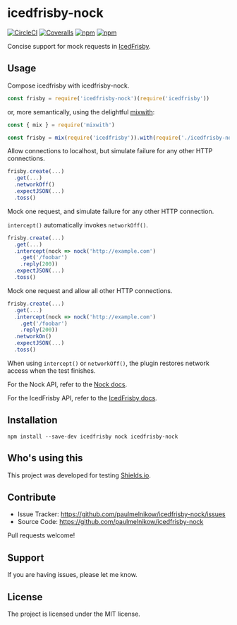 # icedfrisby-nock

[![CircleCI](https://img.shields.io/circleci/project/github/paulmelnikow/icedfrisby-nock.svg)](https://circleci.com/gh/paulmelnikow/icedfrisby-nock)
[![Coveralls](https://img.shields.io/coveralls/paulmelnikow/icedfrisby-nock.svg)](https://coveralls.io/github/paulmelnikow/icedfrisby-nock)
[![npm](https://img.shields.io/npm/v/icedfrisby-nock.svg)](https://www.npmjs.com/package/icedfrisby-nock)
[![npm](https://img.shields.io/npm/l/icedfrisby-nock.svg)](https://www.npmjs.com/package/icedfrisby-nock)

Concise support for mock requests in [IcedFrisby][].

[icedfrisby]: https://github.com/MarkHerhold/IcedFrisby/

## Usage

Compose icedfrisby with icedfrisby-nock.

```js
const frisby = require('icedfrisby-nock')(require('icedfrisby'))
```

or, more semantically, using the delightful [mixwith][]:

```js
const { mix } = require('mixwith')

const frisby = mix(require('icedfrisby')).with(require('./icedfrisby-nock'))
```

Allow connections to localhost, but simulate failure for any other HTTP
connections.

```js
frisby.create(...)
  .get(...)
  .networkOff()
  .expectJSON(...)
  .toss()
```

Mock one request, and simulate failure for any other HTTP connection.

`intercept()` automatically invokes `networkOff()`.

```js
frisby.create(...)
  .get(...)
  .intercept(nock => nock('http://example.com')
    .get('/foobar')
    .reply(200))
  .expectJSON(...)
  .toss()
```

Mock one request and allow all other HTTP connections.

```js
frisby.create(...)
  .get(...)
  .intercept(nock => nock('http://example.com')
    .get('/foobar')
    .reply(200))
  .networkOn()
  .expectJSON(...)
  .toss()
```

When using `intercept()` or `networkOff()`, the plugin restores network access
when the test finishes.

For the Nock API, refer to the [Nock docs][].

For the IcedFrisby API, refer to the [IcedFrisby docs][].

[mixwith]: https://github.com/justinfagnani/mixwith.js
[nock docs]: https://github.com/node-nock/nock#use
[icedfrisby docs]: https://github.com/MarkHerhold/IcedFrisby/blob/master/API.md

## Installation

```
npm install --save-dev icedfrisby nock icedfrisby-nock
```

## Who's using this

This project was developed for testing [Shields.io](https://shields.io/).

## Contribute

- Issue Tracker: https://github.com/paulmelnikow/icedfrisby-nock/issues
- Source Code: https://github.com/paulmelnikow/icedfrisby-nock

Pull requests welcome!

## Support

If you are having issues, please let me know.

## License

The project is licensed under the MIT license.
